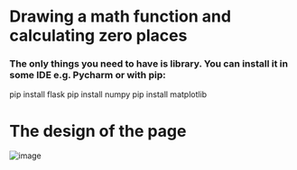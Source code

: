 # Drawing a math function and calculating zero places
### The only things you need to have is library. You can install it in some IDE e.g. Pycharm or with pip:
pip install flask
pip install numpy
pip install matplotlib

# The design of the page
![image](https://github.com/user-attachments/assets/31fa43c2-a530-494f-b72c-b1a0570b0ec8)
